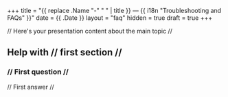 +++
title = "{{ replace .Name "-" " " | title }} — {{ i18n "Troubleshooting and FAQs" }}"
date = {{ .Date }}
layout = "faq"
hidden = true
draft = true
+++

// Here's your presentation content about the main topic //

## Help with // first section //

### // First question //

// First answer //
